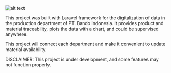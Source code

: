 <img src="https://i.ibb.co/2M4tzLc/bandolink-logo.jpg" alt="alt text">

This project was built with Laravel framework for the digitalization of data in the production department of PT. Bando Indonesia. It provides product and material traceability, plots the data with a chart, and could be supervised anywhere.

This project will connect each department and make it convenient to update material availability.

DISCLAIMER: This project is under development, and some features may not function properly.


